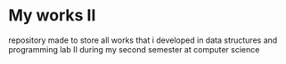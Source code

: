 # My works II

repository made to store all works that i developed in data structures and programming lab II during my second semester at computer science